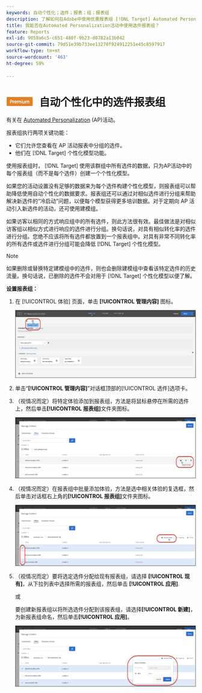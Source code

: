 ```yaml
---
keywords: 自动个性化；选件；报表；组；报表组
description: 了解如何在Adobe中使用优惠报表组 [!DNL Target] Automated Personalization活动。 使用报表组， [!DNL Target] 为每个报表组只创建一个个性化模型。
title: 我能否在Automated Personalization活动中使用选件报表组？
feature: Reports
exl-id: 9058a6c5-c651-480f-9b23-d0782a13b042
source-git-commit: 79d51e39b733ee13270f924912251e45c8597917
workflow-type: tm+mt
source-wordcount: '463'
ht-degree: 59%

---
```


# ![PREMIUM](/help/main/assets/premium.png) 自动个性化中的选件报表组

有关在 [Automated Personalization](/help/main/c-activities/t-automated-personalization/automated-personalization.md) (AP)活动。

报表组执行两项关键功能：

* 它们允许您查看在 AP 活动报表中分组的选件。
* 他们在 [!DNL Target] 个性化模型功能。

使用报表组时， [!DNL Target] 使用该群组中所有选件的数据，只为AP活动中的每个报表组（而不是每个选件）创建一个个性化模型。

如果您的活动设置没有足够的数据来为每个选件构建个性化模型，则报表组可以帮助降低使用自动个性化的数据要求。报表组还可以通过对相似选件进行分组来帮助解决新选件的“冷启动”问题，以便每个模型获得更多培训数据。对于定期向 AP 活动引入新选件的活动，还可使用建模组。

如果访客以相同的方式响应组中的所有选件，则此方法很有效。最佳做法是对相似访客组以相似方式进行响应的选件进行分组。换句话说，对具有相似转化率的选件进行分组。您绝不应该将所有选件都放置到一个报表组中。对具有非常不同转化率的所有选件或选件进行分组可能会降低 [!DNL Target] 个性化模型。

>[!NOTE]
>
>如果删除或替换特定建模组中的选件，则也会删除建模组中查看该特定选件的历史流量。换句话说，已删除的选件不会对用于 [!DNL Target] 个性化模型以便了解。

**设置报表组：**

1. 在 [!UICONTROL 体验] 页面，单击 **[!UICONTROL 管理内容]** 图标。

   ![“管理内容”图标](/help/main/c-reports/assets/ap_manage_content.png)

1. 单击“**[!UICONTROL 管理内容]**”对话框顶部的[!UICONTROL 选件]选项卡。
1. （视情况而定）将特定体验添加到报表组，方法是将鼠标悬停在所需的选件上，然后单击&#x200B;**[!UICONTROL 报表组]**&#x200B;文件夹图标。

   ![“报表组”图标](/help/main/c-reports/assets/ap_manage_content_2.png)

1. （视情况而定）在报表组中批量添加体验，方法是选中相关体验的复选框，然后单击对话框右上角的&#x200B;**[!UICONTROL 报表组]**&#x200B;文件夹图标。

   ![“报表组”图标](/help/main/c-reports/assets/ap_manage_content_3.png)

1. （视情况而定）要将选定选件分配给现有报表组，请选择 **[!UICONTROL 现有]**，从下拉列表中选择所需的报表组，然后单击 **[!UICONTROL 应用]**.

   或

   要创建新报表组以将所选选件分配到该报表组，请选择&#x200B;**[!UICONTROL 新建]**，为新报表组命名，然后单击&#x200B;**[!UICONTROL 应用]**。

   ![用于创建新报表组的新图标](/help/main/c-reports/assets/ap_reporting_groups.png)
